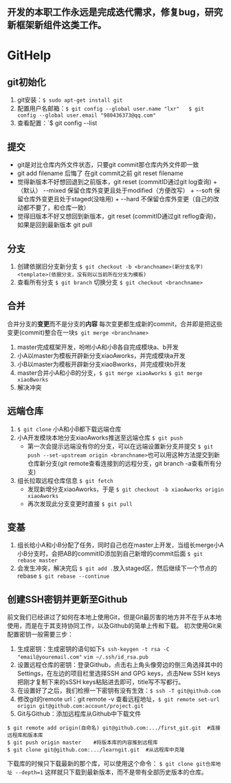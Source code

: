 **开发的本职工作永远是完成迭代需求，修复bug，研究新框架新组件这类工作。**
------
# GitHelp
## git初始化
1. git安装：`$ sudo apt-get install git`
2. 配置用户名邮箱：`$ git config --global user.name "lxr"   $ git config --global user.email "980436373@qq.com"`
3. 查看配置：`$ git config --list

## 提交
+ git是对比仓库内外文件状态，只要git commit那仓库内外文件即一致
+ git add filename 后悔了 在git commit之前 git reset filename
+ 觉得新版本不好想回退到之前版本，git reset <commitID>(commitID通过git log查询)
   +（默认） --mixed 保留仓库外变更且处于modified（方便改写）
      + --soft 保留仓库外变更且处于staged(没啥用)
      + --hard 不保留仓库外变更（自己的改动都不要了，和仓库一致）
+ 觉得旧版本不好又想回到新版本，git reset <commitID>(commitID通过git reflog查询)，如果是回到最新版本 git pull

## 分支
1. 创建依据旧分支新分支 `$ git checkout -b <branchname>(新分支名字) <template>(依据分支，没有则以当前所在分支为模板)`
2. 查看所有分支 `$ git branch`        切换分支 `$ git checkout <branchname>`

## 合并
合并分支的**变更**而不是分支的**内容**
每次变更都生成新的commit，合并即是把这些变更(commit)整合在一块`$ git merge <branchname>`
1. master完成框架开发，吩咐小A和小B各自完成模块a、b开发
2. 小A以master为模板开辟新分支xiaoAworks，并完成模块a开发
3. 小B以master为模板开辟新分支xiaoBworks，并完成模块b开发
4. master合并小A和小B的分支，`$ git merge xiaoAworks` `$ git merge xiaoBworks`
5. 解决冲突

## 远端仓库
1. `$ git clone` 小A和小B都下载远端仓库
2. 小A开发模块本地分支xiaoAworks推送至远端仓库 `$ git push`
   + 第一次会提示远端没有你的分支，可以在远端设置新分支并提交 `$ git push --set-upstream origin <branchname>`也可以用这种方法提交到新仓库新分支(git remote查看连接到的远程分支，git branch -a查看所有分支)
3. 组长拉取远程仓库信息 `$ git fetch`
   + 发现新增分支xiaoAworks，于是 `$ git checkout -b xiaoAworks origin xiaoAworks`
   + 再次发现此分支变更时直接 `$ git pull`

## 变基
1. 组长给小A和小B分配了任务，同时自己也在master上开发，当组长merge小A小B分支时，会把AB的commitID添加到自己新增的commit后面
`$ git rebase master`
2. 会发生冲突，解决完后 `$ git add .`放入staged区，然后继续下一个节点的rebase `$ git rebase --continue`

## 创建SSH密钥并更新至Github
前文我们已经讲过了如何在本地上使用Git，但是Git最厉害的地方并不在于从本地使用，而是在于其支持协同工作，以及Github的简单上传和下载。
初次使用Git来配置密钥一般需要三步：
1. 生成密钥：生成密钥的语句如下`$ ssh-keygen -t rsa -C "email@youremail.com"` `vim ~/.ssh/id_rsa.pub`
2. 设置远程仓库的密钥：登录Github，点击右上角头像旁边的倒三角选择其中的Settings，在左边的项目栏里选择SSH and GPG keys，点击New SSH keys把刚才复制下来的sSSH keys粘贴进去即可，title写不写都行。
3. 在设置好了之后，我们检擦一下密钥有没有生效：`$ ssh -T git@github.com`
4. 修改git的remote url：git remote -v 查看远程地址，`$ git remote set-url origin git@github.com:account/project.git`
5. Git与Github：添加远程库从Github中下载文件
```
$ git remote add origin(自命名) git@github.com:.../first_git.git  #连接远程库和版本库
$ git push origin master    #将版本库的内容推到远程库    
$ git clone git@github.com:.../learngit.git  #从远程库中克隆
```
下载库的时候只下载最新的那个库，可以使用这个命令：
`$ git clone git仓库地址 --depth=1`
这样就只下载到最新版本，而不是带有全部历史版本的仓库。


